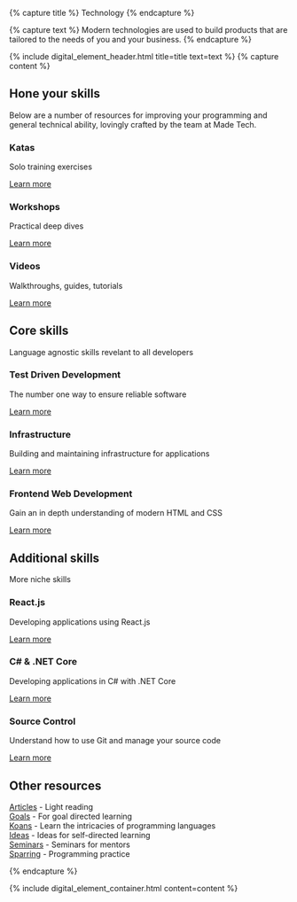 {% capture title %}
Technology
{% endcapture %}

{% capture text %}
Modern technologies are used to build products that are tailored to the needs of you and your business.
{% endcapture %}

{% include digital_element_header.html title=title text=text %}
{% capture content %}
<div class="container col-md-10 text-center">
  <h2>Hone your skills</h2>
  <p class="lead">
    Below are a number of resources for improving your programming and general technical ability, lovingly crafted by the team at Made Tech.
  </p>
</div>

<div class="row">
  <div class="col-sm">
    <div class="card-body card-border">
      <h3 class="card-title mt-0">Katas</h3>
      <p class="card-text">Solo training exercises</p>
      <a href="/katas" class="btn btn-success">Learn more</a>
    </div>
  </div>
  <div class="col-sm">
    <div class="card-body card-border">
      <h3 class="card-title mt-0">Workshops</h3>
      <p class="card-text">Practical deep dives</p>
      <a href="/workshops" class="btn btn-success">Learn more</a>
    </div>
  </div>
  <div class="col-sm">
    <div class="card-body card-border">
      <h3 class="card-title mt-0">Videos</h3>
      <p class="card-text">Walkthroughs, guides, tutorials</p>
      <a href="/screencasts" class="btn btn-success">Learn more</a>
    </div>
  </div>
</div>

<div class="container col-md-10 text-center">
  <h2>Core skills</h2>
  <p class="lead">
    Language agnostic skills revelant to all developers
  </p>
</div>

<div class="row">
  <div class="col-sm">
    <div class="card-body card-border">
      <h3 class="card-title mt-0">Test Driven Development</h3>
      <p class="card-text">The number one way to ensure reliable software</p>
      <a href="/core-skills/tdd" class="btn btn-success">Learn more</a>
    </div>
  </div>

  <div class="col-sm">
    <div class="card-body card-border">
      <h3 class="card-title mt-0">Infrastructure</h3>
      <p class="card-text">Building and maintaining infrastructure for applications</p>
      <a href="/core-skills/tdd" class="btn btn-success">Learn more</a>
    </div>
  </div>

  <div class="col-sm">
    <div class="card-body card-border">
      <h3 class="card-title mt-0">Frontend Web Development</h3>
      <p class="card-text">Gain an in depth understanding of modern HTML and CSS</p>
      <a href="/core-skills/frontend-web-development/" class="btn btn-success">Learn more</a>
    </div>
  </div>
</div>

<div class="container col-md-10 text-center">
  <h2>Additional skills</h2>
  <p class="lead">
    More niche skills
  </p>
</div>

<div class="row">
  <div class="col-sm">
    <div class="card-body card-border">
      <h3 class="card-title mt-0">React.js</h3>
      <p class="card-text">Developing applications using React.js</p>
      <a href="/core-skills/web-application-development" class="btn btn-success">Learn more</a>
    </div>
  </div>
  <div class="col-sm">
    <div class="card-body card-border">
      <h3 class="card-title mt-0">C# & .NET Core</h3>
      <p class="card-text">Developing applications in C# with .NET Core</p>
      <a href="/additional-skills/c-sharp-and-dotnet" class="btn btn-success">Learn more</a>
    </div>
  </div>
  <div class="col-sm">
    <div class="card-body card-border">
      <h3 class="card-title mt-0">Source Control</h3>
      <p class="card-text">Understand how to use Git and manage your source code</p>
      <a href="/additional-skills/git" class="btn btn-success">Learn more</a>
    </div>
  </div>
</div>

## Other resources
[Articles](/articles) - Light reading  
[Goals](/goals) - For goal directed learning  
[Koans](/koans) - Learn the intricacies of programming languages  
[Ideas](/ideas) - Ideas for self-directed learning  
[Seminars](/seminars) - Seminars for mentors  
[Sparring](/sparring) - Programming practice  

{% endcapture %}

{% include digital_element_container.html content=content %}

